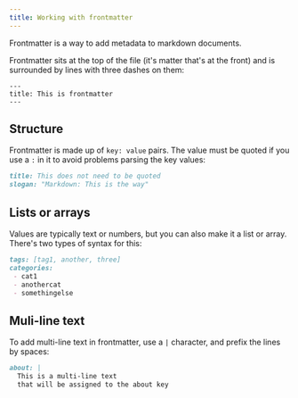 ```yaml
---
title: Working with frontmatter
---
```


Frontmatter is a way to add metadata to markdown documents.

Frontmatter sits at the top of the file (it's matter that's at the front) and is
surrounded by lines with three dashes on them:

```ms
---
title: This is frontmatter
---
```

## Structure

Frontmatter is made up of `key: value` pairs.
The value must be quoted if you use a `:` in it to avoid problems parsing the key values:

```md
title: This does not need to be quoted
slogan: "Markdown: This is the way"
```

## Lists or arrays

Values are typically text or numbers, but you can also make it a list or array.
There's two types of syntax for this:

```md
tags: [tag1, another, three]
categories:
 - cat1
 - anothercat
 - somethingelse
```

## Muli-line text

To add multi-line text in frontmatter, use a `|` character, 
and prefix the lines by spaces:

```md
about: |
  This is a multi-line text
  that will be assigned to the about key
```



